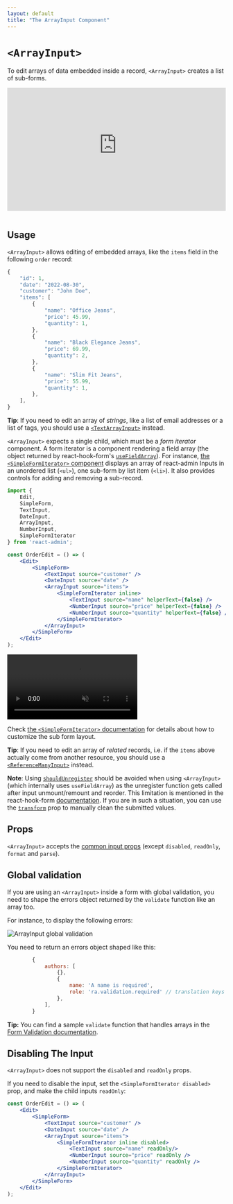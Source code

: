 ```yaml
---
layout: default
title: "The ArrayInput Component"
---
```


# `<ArrayInput>`

To edit arrays of data embedded inside a record, `<ArrayInput>` creates a list of sub-forms.

<iframe src="https://www.youtube-nocookie.com/embed/-8OFsP7CiVc" title="YouTube video player" frameborder="0" allow="accelerometer; autoplay; clipboard-write; encrypted-media; gyroscope; picture-in-picture; web-share" allowfullscreen style="aspect-ratio: 16 / 9;width:100%;margin-bottom:1em;"></iframe>

## Usage

`<ArrayInput>` allows editing of embedded arrays, like the `items` field in the following `order` record:

```js
{
    "id": 1,
    "date": "2022-08-30",
    "customer": "John Doe",
    "items": [
        {
            "name": "Office Jeans",
            "price": 45.99,
            "quantity": 1,
        },
        {
            "name": "Black Elegance Jeans",
            "price": 69.99,
            "quantity": 2,
        },
        {
            "name": "Slim Fit Jeans",
            "price": 55.99,
            "quantity": 1,
        },
    ],
}
```

**Tip**: If you need to edit an array of *strings*, like a list of email addresses or a list of tags, you should use a [`<TextArrayInput>`](./TextArrayInput.md) instead.

`<ArrayInput>` expects a single child, which must be a *form iterator* component. A form iterator is a component rendering a field array (the object returned by react-hook-form's [`useFieldArray`](https://react-hook-form.com/docs/usefieldarray)). For instance, [the `<SimpleFormIterator>` component](./SimpleFormIterator.md) displays an array of react-admin Inputs in an unordered list (`<ul>`), one sub-form by list item (`<li>`). It also provides controls for adding and removing a sub-record.

```jsx
import { 
    Edit,
    SimpleForm,
    TextInput,
    DateInput,
    ArrayInput,
    NumberInput,
    SimpleFormIterator
} from 'react-admin';

const OrderEdit = () => (
    <Edit>
        <SimpleForm>
            <TextInput source="customer" />
            <DateInput source="date" />
            <ArrayInput source="items">
                <SimpleFormIterator inline>
                    <TextInput source="name" helperText={false} />
                    <NumberInput source="price" helperText={false} />
                    <NumberInput source="quantity" helperText={false} />
                </SimpleFormIterator>
            </ArrayInput>
        </SimpleForm>
    </Edit>
);
```

<video controls autoplay playsinline muted loop>
  <source src="./img/array-input.webm" type="video/webm"/>
  <source src="./img/array-input.mp4" type="video/mp4"/>
  Your browser does not support the video tag.
</video>

Check [the `<SimpleFormIterator>` documentation](./SimpleFormIterator.md) for details about how to customize the sub form layout.

**Tip**: If you need to edit an array of *related* records, i.e. if the `items` above actually come from another resource, you should use a [`<ReferenceManyInput>`](./ReferenceManyInput.md) instead.

**Note**: Using [`shouldUnregister`](https://react-hook-form.com/docs/useform#shouldUnregister) should be avoided when using `<ArrayInput>` (which internally uses `useFieldArray`) as the unregister function gets called after input unmount/remount and reorder. This limitation is mentioned in the react-hook-form [documentation](https://react-hook-form.com/docs/usecontroller#props). If you are in such a situation, you can use the [`transform`](https://marmelab.com/react-admin/Edit.html#transform) prop to manually clean the submitted values.

## Props

`<ArrayInput>` accepts the [common input props](./Inputs.md#common-input-props) (except `disabled`, `readOnly`, `format` and `parse`).

## Global validation

If you are using an `<ArrayInput>` inside a form with global validation, you need to shape the errors object returned by the `validate` function like an array too.

For instance, to display the following errors:

![ArrayInput global validation](./img/ArrayInput-global-validation.png)

You need to return an errors object shaped like this:

```js
        {
            authors: [
                {},
                {
                    name: 'A name is required', 
                    role: 'ra.validation.required' // translation keys are supported too
                },
            ],
        }
```

**Tip:** You can find a sample `validate` function that handles arrays in the [Form Validation documentation](./Validation.md#global-validation).

## Disabling The Input

`<ArrayInput>` does not support the `disabled` and `readOnly` props.

If you need to disable the input, set the `<SimpleFormIterator disabled>` prop, and make the child inputs `readOnly`:

```jsx
const OrderEdit = () => (
    <Edit>
        <SimpleForm>
            <TextInput source="customer" />
            <DateInput source="date" />
            <ArrayInput source="items">
                <SimpleFormIterator inline disabled>
                    <TextInput source="name" readOnly/>
                    <NumberInput source="price" readOnly />
                    <NumberInput source="quantity" readOnly />
                </SimpleFormIterator>
            </ArrayInput>
        </SimpleForm>
    </Edit>
);
```
